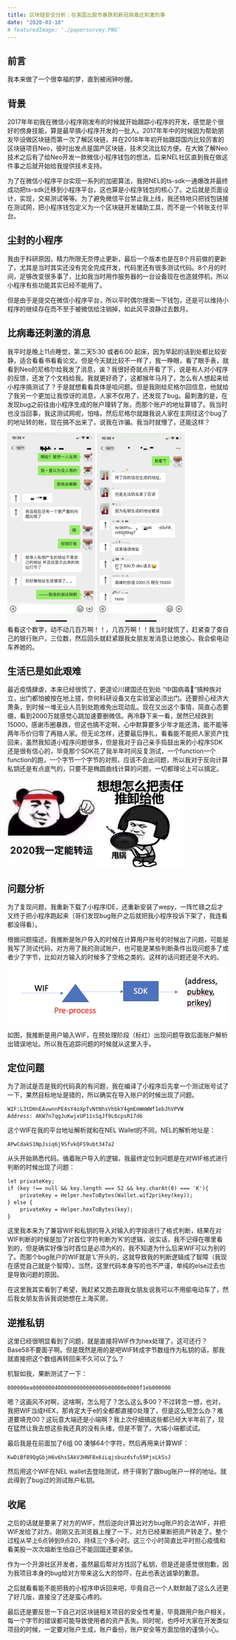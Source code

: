```yaml
---
title: 区块链安全分析：在美国比股市暴跌和新冠病毒还刺激的事
date: "2020-03-18"
# featuredImage: './papersurvey.PNG'
---
```


## 前言

我本来做了一个很幸福的梦，直到被闹钟吵醒。

## 背景

2017年年初我在微信小程序刚发布的时候就开始跟踪小程序的开发，感觉是个很好的傍身技能，算是最早搞小程序开发的一批人。2017年年中的时候因为帮助朋友毕设做区块链而第一次了解区块链，并在2018年年初开始跟踪国内比较厉害的区块链项目Neo，彼时出发点是国产区块链，技术交流比较方便。在大致了解Neo技术之后有了给Neo开发一款微信小程序钱包的想法，后来NEL社区直到我在做这件事之后就开始给我提供技术支持。

为了在微信小程序平台实现一系列的加密算法，我把NEL的ts-sdk一通爆改并最终成功把ts-sdk迁移到小程序平台，这也算是小程序钱包的核心了。之后就是页面设计，实现，交易测试等等。为了避免微信平台禁止我上线，我还特地只把钱包链接在测试网，把小程序钱包定义为一个区块链开发辅助工具，而不是一个转账支付平台。


## 尘封的小程序

我由于科研原因，精力所限无奈停止更新，最后一个版本也是在8个月前做的更新了，尤其是当时其实还没有完全完成开发，代码里还有很多测试代码。8个月的时间，足够改变很多事了，比如我当时用作服务器的一台设备现在也造就停机，所以小程序有些功能其实已经不能用了。

但是由于是提交在微信小程序平台，所以平时偶尔搜索一下钱包，还是可以维持小程序的继续存在而不至于被微信给注销掉，如此风平浪静过去数月。

## 比病毒还刺激的消息

我平时是晚上11点睡觉，第二天5:30 或者6:00 起床，因为早起的话到处都比较安静，适合看看书看看论文。但是今天就比较不一样了，我一睁眼，看了眼手表，就看到Neo的尼格尔给我发了消息，诶？我很好奇就点开看了下，说是有人对小程序的反馈，还发了个文档给我。我就更好奇了，这都猴年马月了，怎么有人想起来给小程序搞测试了？于是就想看看具体是哈问题。但是我刚给尼格尔回信息，他就给了我另一个更加让我惊讶的消息，人家不仅用了，还发现了bug。最刺激的是，在发现bug之前往由小程序生成的账户理转了账，而那个账户的地址算错了。我当时也没当回事，我这测试网呢，怕啥。然后尼格尔就跟我说人家在主网往这个bug了的地址转的帐，现在搞不出来了，说我在诈骗。我当时就懵了，还能这样？
<div>
<img src="./IMG_0275.jpg" width="200" alt="首页"/>
<img src="./IMG_0276.jpg" width="200" alt="首页"/>
</div>
看看这个数字，动不动几百万啊！！，几百万啊！！我当时就慌了，赶紧查了查自己的银行账户，三位数，然后回头就赶紧跟我女朋友发消息让她放心，我会偷电动车养她的。

## 生活已是如此艰难

最近疫情肆虐，本来已经很慌了，更遑论川建国还在到处 “中国病毒🦠“搞种族对立，出门都怕被按在地上搓，奈何科研设备又在实验室必须出门。还要担心经济大萧条，到时候一堆无业人员到处跑难免出现动乱。现在又出这个事情，简直心态要绷，看到2000万就感觉心跳加速要删微信。再冷静下来一看，居然已经跌到15000，感谢币圈暴跌，但这也搞不定啊，心中默算要多少年才能还清，能不能等两年币价归零了再赔人家。但无论怎样，还要最后挣扎，看看能不能把人家资产找回来，虽然我知道小程序问题很多，但是我对于自己亲手捣鼓出来的小程序SDK还是很有信心的，毕竟那个SDK花了我半年时间反复测试，一个function一个function的跑，一个字节一个字节的对照，应该不会出问题，所以我对于反向计算私钥还是有点底气的，只要不是椭圆曲线计算的问题，一切都理论上可以搞定。

<div>
<img src="./endlesswork.jpg" width="200" alt="首页"/>
<img src="./endlesswork2.jpeg" width="200" alt="首页"/>
</div>

## 问题分析

为了复现问题，我重新下载了小程序IDE，还重新安装了wepy，一阵忙碌之后才又终于把小程序跑起来（哥们发现bug账户之后就把我小程序投诉下架了，我连看都没得看）。

根据问题描述，我推断是账户导入的时候在计算用户账号的时候出了问题，可能是我写了测试代码，对方用了我的测试账户，也可能是某些判断条件出现问题多了或者少了字节，比如对方输入的时候多了空格之类的。这样的话问题还是不大的。

![](./problem.png)

如图，我推断是用户输入WIF，在预处理阶段（标红）出现问题导致后面账户解析出错误地址。所以我在追踪问题的时候就从这里入手。

## 定位问题

为了测试是否是我的代码真的有问题，我在编译了小程序后先拿一个测试账号试了一下，果然目标地址是错的，所以确实在导入账户的时候出现了问题。

```
WIF:L3tDHnEAvwnnPE4sY4oXpTvNtNhsVhbkY4gmEmWmWWf1ebJhVPVW
Address: AKW7n7qgJuKwjxUP11sSqJf9L6cpsR17d6
```
这个WIF在我的平台地址解析就和在NEL Wallet的不同，NEL的解析地址是：
```
APwCdakS1NpJsiq6j9SfvkQFS9ubt347a2
```

从头开始熟悉代码。循着账户导入的逻辑，我最终定位到问题是在对WIF格式进行判断的时候出现了问题：

```
let privateKey;
if (key !== null && key.length === 52 && key.charAt(0) === 'K'){
    privateKey = Helper.hexToBytes(Wallet.wif2prikey(key));
} else {
    privateKey = Helper.hexToBytes(key);
}
```

这里我本来为了兼容WIF和私钥的导入对输入的字段进行了格式判断，结果在对WIF判断的时候是加了对首位字符判断为‘K’的逻辑，说实话，我不记得在哪里看到的，但是确实好像当时首位是必须为K的，我不知道为什么后来WIF可以为别的了。而那个bug账户的WIF就是‘L’开头的，这就导致我的判断逻辑成了智障（我现在感觉自己就是个智障）。当然，这里代码本身写的也不严谨，单纯的else过去也是导致问题的原因。

在这里我其实看到了希望，我赶紧又跑去跟我女朋友说我可以不用偷电动车了，然后我女朋友告诉我说她想在上海买房。

## 逆推私钥

这里已经很明显看到了问题，就是直接将WIF作为hex处理了，这可还行？Base58不要面子啊。但是既然是用的是吧WIF转成字节数组作为私钥的话，那我就直接把这个数组再转回来不久可以了么？

机智如我，果断测试了一下：
```
000000ea00000004000000000000000b00000e0000f1eb000000
```
嗯？这画风不对啊，这啥啊，怎么短了？怎么这么多00？不过转念一想，也对，我把WIF当成HEX，那肯定大于e的全都都直接0处理了，但是这么短怎么办？难道要填充00？这玩意大端还是小端啊？我上次仔细搞这些都已经大半年前了，现在猛然让我去想这些我还真的没有头绪，但是不管了，大端小端都试试。

最后我是在前面加了6组 00 凑够64个字符，然后再用来计算WIF：
```
KwDiBf89QgGbjH6v6hsSAkV3HNF8x6iLqjsbuzdsfu59PjxLkSsJ
```
然后用这个WIF在NEL wallet去登陆测试，终于得到了跟bug账户一样的地址。就此得到了bug过的测试账户私钥。

## 收尾

之后的话就是要来了对方的WIF，然后逆向计算出对方bug账户的合法WIF，并把WIF发给了对方。刚刚又去浏览器上搜了一下，对方已经果断把资产转走了。整个过程从早上6点钟到9点20，持续三个多小时。这三个小时简直比平时担心疫情和看美股一次次熔断生怕自己不能回国还要紧张。

作为一个开源社区开发者，虽然最后帮对方找回了私钥，但是还是感觉很抱歉，因为我项目本身的bug给对方带来这么大的惊吓，在此也表达诚挚的歉意。

之后就看看能不能把我的小程序申诉回来吧，毕竟自己一个人默默敲了这么久还更了好几版，直接没了还是蛮心疼的。

最后还是要反思一下自己对区块链相关项目的安全性考量，毕竟跟用户账户相关，每一个字节的错误都可能导致使用者的资产丢失。同时呢，也呼吁大家在开发类似项目的时候，一定要对账户生成，账户备份，账户安全等方面加倍的谨慎小心。